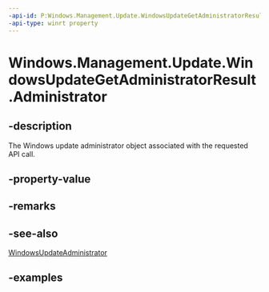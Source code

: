 ```yaml
---
-api-id: P:Windows.Management.Update.WindowsUpdateGetAdministratorResult.Administrator
-api-type: winrt property
---
```


# Windows.Management.Update.WindowsUpdateGetAdministratorResult.Administrator

<!--
public Windows.Management.Update.WindowsUpdateAdministrator Administrator { get; }
-->


## -description
The Windows update administrator object associated with the requested API call.

## -property-value

## -remarks

## -see-also
[WindowsUpdateAdministrator](./windowsupdateadministrator.md)

## -examples


